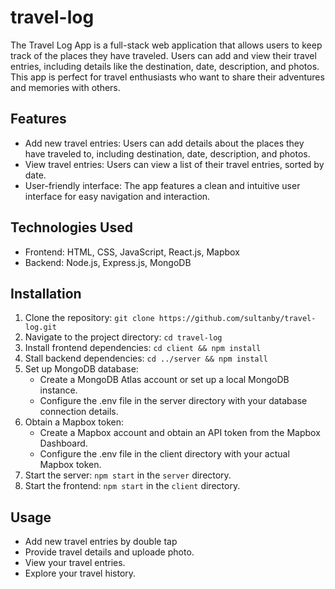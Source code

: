 # travel-log

The Travel Log App is a full-stack web application that allows users to keep track of the places they have traveled. Users can add and view their travel entries, including details like the destination, date, description, and photos. This app is perfect for travel enthusiasts who want to share their adventures and memories with others.


## Features
- Add new travel entries: Users can add details about the places they have traveled to, including destination, date, description, and photos.
- View travel entries: Users can view a list of their travel entries, sorted by date.
- User-friendly interface: The app features a clean and intuitive user interface for easy navigation and interaction.

## Technologies Used
- Frontend: HTML, CSS, JavaScript, React.js, Mapbox
- Backend: Node.js, Express.js, MongoDB

## Installation
1. Clone the repository: `git clone https://github.com/sultanby/travel-log.git`
2. Navigate to the project directory: `cd travel-log`
3. Install frontend dependencies: `cd client && npm install`
4. Stall backend dependencies: `cd ../server && npm install`
5. Set up MongoDB database: 
    - Create a MongoDB Atlas account or set up a local MongoDB instance.
    - Configure the .env file in the server directory with your database connection details.
6. Obtain a Mapbox token:
    - Create a Mapbox account and obtain an API token from the Mapbox Dashboard.
    - Configure the .env file in the client directory with your actual Mapbox token.
7. Start the server: `npm start` in the `server` directory.
8. Start the frontend: `npm start` in the `client` directory.

## Usage
- Add new travel entries by double tap 
- Provide travel details and uploade photo.
- View your travel entries.
- Explore your travel history.

